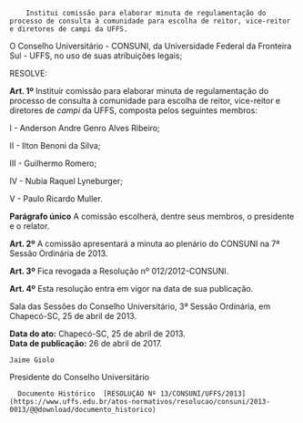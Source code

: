         Institui comissão para elaborar minuta de regulamentação do processo de consulta à comunidade para escolha de reitor, vice-reitor e diretores de campi da UFFS.  

O Conselho Universitário - CONSUNI, da Universidade Federal da Fronteira Sul - UFFS, no uso de suas atribuições legais;

 RESOLVE:

 **Art. 1º** Instituir comissão para elaborar minuta de regulamentação do processo de consulta à comunidade para escolha de reitor, vice-reitor e diretores de *campi* da UFFS, composta pelos seguintes membros:

 I - Anderson Andre Genro Alves Ribeiro;

 II - Ilton Benoni da Silva;

 III - Guilhermo Romero;

 IV - Nubia Raquel Lyneburger;

 V - Paulo Ricardo Muller.

 **Parágrafo único** A comissão escolherá, dentre seus membros, o presidente e o relator.

 **Art. 2º** A comissão apresentará a minuta ao plenário do CONSUNI na 7ª Sessão Ordinária de 2013.

 **Art. 3º** Fica revogada a Resolução nº 012/2012-CONSUNI.

 **Art. 4º** Esta resolução entra em vigor na data de sua publicação.

 Sala das Sessões do Conselho Universitário, 3ª Sessão Ordinária, em Chapecó-SC, 25 de abril de 2013.

   **Data do ato:** Chapecó-SC, 25 de abril de 2013.   
 **Data de publicação:**  26 de abril de 2017. 

    Jaime Giolo   
 Presidente do Conselho Universitário 

      Documento Histórico  [RESOLUÇÃO Nº 13/CONSUNI/UFFS/2013](https://www.uffs.edu.br/atos-normativos/resolucao/consuni/2013-0013/@@download/documento_historico)     
      